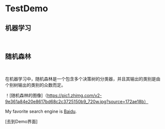 # TestDemo
<h2>机器学习</h2><br>
<h2>随机森林</h2><br>
<p>在机器学习中，随机森林是一个包含多个决策树的分类器，并且其输出的类别是由个别树输出的类别的众数而定。</p>

！[随机森林的图像]（https://pic1.zhimg.com/v2-9e361a84e20e8617bd68c2c3725150b9_720w.jpg?source=172ae18b）

My favorite search engine is [Baidu](http://www.baidu.com).

[去到Demo界面]

